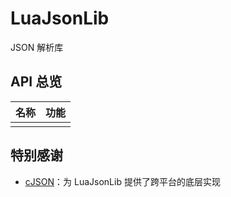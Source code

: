 # LuaJsonLib

JSON 解析库

## API 总览

| 名称 | 功能 |
|:----:|:----:|
|      |      |

## 特别感谢  

+ [cJSON](https://github.com/DaveGamble/cJSON)：为 LuaJsonLib 提供了跨平台的底层实现
